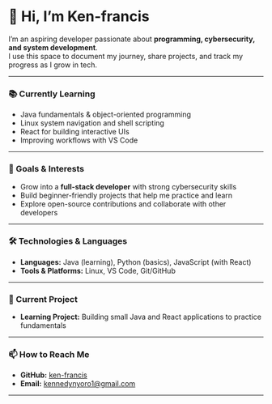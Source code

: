 # 👋 Hi, I’m Ken-francis  

I’m an aspiring developer passionate about **programming, cybersecurity, and system development**.  
I use this space to document my journey, share projects, and track my progress as I grow in tech.  

---

### 📚 Currently Learning  
- Java fundamentals & object-oriented programming  
- Linux system navigation and shell scripting  
- React for building interactive UIs  
- Improving workflows with VS Code  

---

### 🎯 Goals & Interests  
- Grow into a **full-stack developer** with strong cybersecurity skills  
- Build beginner-friendly projects that help me practice and learn  
- Explore open-source contributions and collaborate with other developers  

---

### 🛠️ Technologies & Languages  
- **Languages:** Java (learning), Python (basics), JavaScript (with React)  
- **Tools & Platforms:** Linux, VS Code, Git/GitHub  

---

### 🔨 Current Project  
- **Learning Project:** Building small Java and React applications to practice fundamentals  

---

### 📫 How to Reach Me  
- **GitHub:** [ken-francis](https://github.com/ken-francis)  
- **Email:** kennedynyoro1@gmail.com

---

